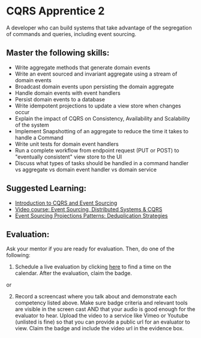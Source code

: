 # CQRS Apprentice 2

A developer who can build systems that take advantage of the segregation of commands and queries, including event sourcing.

## Master the following skills:

* Write aggregate methods that generate domain events
* Write an event sourced and invariant aggregate using a stream of domain events
* Broadcast domain events upon persisting the domain aggregate
* Handle domain events with event handlers
* Persist domain events to a database
* Write idempotent projections to update a view store when changes occur 
* Explain the impact of CQRS on Consistency, Availability and Scalability
of the system
* Implement Snapshotting of an aggregate to reduce the time it takes
to handle a Command
* Write unit tests for domain event handlers
* Run a complete workflow from endpoint request (PUT or POST) to "eventually consistent" view store to the UI
* Discuss what types of tasks should be handled in a command handler vs aggregate vs domain event handler vs domain service

## Suggested Learning:

* [Introduction to CQRS and Event Sourcing](https://eventsourcery.com/)
* [Video course: Event Sourcing, Distributed Systems & CQRS](https://www.youtube.com/playlist?list=PLEV9ul4qfGOZ5gWIPMlFGMUpenSs1EvxZ)
* [Event Sourcing Projections Patterns: Deduplication Strategies](https://domaincentric.net/blog/event-sourcing-projection-patterns-deduplication-strategies)

## Evaluation:

Ask your mentor if you are ready for evaluation. Then, do one of the following:

1. Schedule a live evaluation by clicking [here](http://evals.codex.academy) to find a time on the calendar. After the evaluation, claim the badge.

or

2. Record a screencast where you talk about and demonstrate each competency listed above. Make sure badge criteria and relevant tools are visible in the screen cast AND that your audio is good enough for the evaluator to hear. Upload the video to a service like Vimeo or Youtube (unlisted is fine) so that you can provide a public url for an evaluator to view. Claim the badge and include the video url in the evidence box.
